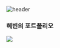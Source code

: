 ![header](https://capsule-render.vercel.app/api?type=wave&color=gradient&customColorList=0,14&height=300&section=header&text=YongHyeBeen&fontSize=90)
### 혜빈의 포트폴리오
![](https://img.shields.io/badge/Red%20Hat-EE0000?style=for-the-badge&logo=redhat&logoColor=white)

